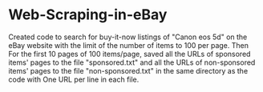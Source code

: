 # Web-Scraping-in-eBay
Created code to search for buy-it-now listings of "Canon eos 5d" on the eBay website with the limit of the number of items to 100 per page. Then For the first 10 pages of 100 items/page, saved all the URLs of sponsored items' pages to the file "sponsored.txt" and all the URLs of non-sponsored items' pages to the file "non-sponsored.txt" in the same directory as the code with One URL per line in each file.
